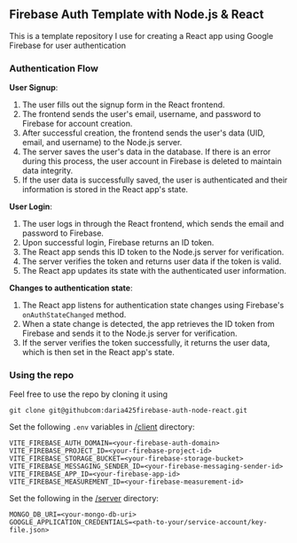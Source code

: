 ## Firebase Auth Template with Node.js & React

This is a template repository I use for creating a React app using Google Firebase for user authentication

### Authentication Flow

**User Signup**:

1. The user fills out the signup form in the React frontend.
2. The frontend sends the user's email, username, and password to Firebase for account creation.
3. After successful creation, the frontend sends the user's data (UID, email, and username) to the Node.js server.
4. The server saves the user's data in the database. If there is an error during this process, the user account in Firebase is deleted to maintain data integrity.
5. If the user data is successfully saved, the user is authenticated and their information is stored in the React app's state.

**User Login**:

1. The user logs in through the React frontend, which sends the email and password to Firebase.
2. Upon successful login, Firebase returns an ID token.
3. The React app sends this ID token to the Node.js server for verification.
4. The server verifies the token and returns user data if the token is valid.
5. The React app updates its state with the authenticated user information.

**Changes to authentication state**:

1. The React app listens for authentication state changes using Firebase's `onAuthStateChanged` method.
2. When a state change is detected, the app retrieves the ID token from Firebase and sends it to the Node.js server for verification.
3. If the server verifies the token successfully, it returns the user data, which is then set in the React app's state.

### Using the repo

Feel free to use the repo by cloning it using

`git clone git@githubcom:daria425firebase-auth-node-react.git`

Set the following `.env` variables in <a href="https://github.com/daria425/firebase-auth-node-react/tree/2f0718a046a73da85485d9a93f9dc60f6f0ae81a/client">/client</a> directory:

```VITE_FIREBASE_API_KEY=<your-firebase-api-key>
VITE_FIREBASE_AUTH_DOMAIN=<your-firebase-auth-domain>
VITE_FIREBASE_PROJECT_ID=<your-firebase-project-id>
VITE_FIREBASE_STORAGE_BUCKET=<your-firebase-storage-bucket>
VITE_FIREBASE_MESSAGING_SENDER_ID=<your-firebase-messaging-sender-id>
VITE_FIREBASE_APP_ID=<your-firebase-app-id>
VITE_FIREBASE_MEASUREMENT_ID=<your-firebase-measurement-id>
```

Set the following in the <a href="https://github.com/daria425/firebase-auth-node-react/tree/2f0718a046a73da85485d9a93f9dc60f6f0ae81a/server">/server</a> directory:

```
MONGO_DB_URI=<your-mongo-db-uri>
GOOGLE_APPLICATION_CREDENTIALS=<path-to-your/service-account/key-file.json>
```
